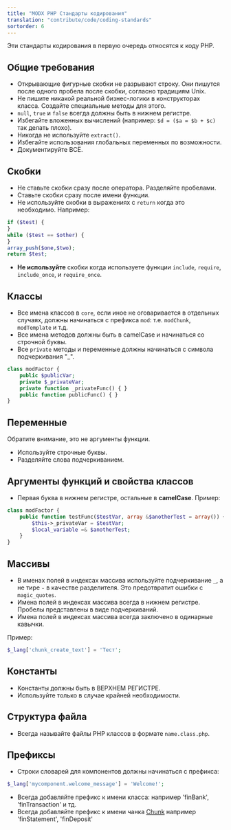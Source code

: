```yaml
---
title: "MODX PHP Стандарты кодирования"
translation: "contribute/code/coding-standards"
sortorder: 6
---
```


Эти стандарты кодирования в первую очередь относятся к коду PHP.

## Общие требования

- Открывающие фигурные скобки не разрывают строку. Они пишутся после одного пробела после скобки, согласно традициям Unix.
- Не пишите никакой реальной бизнес-логики в конструкторах класса. Создайте специальные методы для этого.
- `null`, `true` и `false` всегда должны быть в нижнем регистре.
- Избегайте вложенных вычислений (например: `$d = ($a = $b + $c)` так делать плохо).
- Никогда не используйте `extract()`.
- Избегайте использования глобальных переменных по возможности.
- Документируйте ВСЁ.

## Скобки

- Не ставьте скобки сразу после оператора. Разделяйте пробелами.
- Ставьте скобки сразу после имени функции.
- Не используйте скобки в выражениях с `return` когда это необходимо. Например:

 ``` php
if ($test) {
}
while ($test == $other) {
}
array_push($one,$two);
return $test;
```

- **Не используйте** скобки когда используете функции `include`, `require`, `include_once`, и `require_once`.

## Классы

- Все имена классов в `core`, если иное не оговаривается в отдельных случаях, должны начинаться с префикса `mod`: т.е. `modChunk`, `modTemplate` и т.д.
- Все имена методов должны быть в camelCase и начинаться со строчной буквы.
- Все `private` методы и переменные должны начинаться с символа подчеркивания "_".

```php
class modFactor {
    public $publicVar;
    private $_privateVar;
    private function _privateFunc() { }
    public function publicFunc() { }
}
```

## Переменные

Обратите внимание, это не аргументы функции.

-   Используйте строчные буквы.
-   Разделяйте слова подчеркиванием.

## Аргументы функций и свойства классов

-   Первая буква в нижнем регистре, остальные в **camelCase**. Пример:

```php
class modFactor {
    public function testFunc($testVar, array &$anotherTest = array()) {
        $this->_privateVar = $testVar;
        $local_variable =& $anotherTest;
    }
}
```

## Массивы

- В именах полей в индексах массива используйте подчеркивание `_`, а не тире `-` в качестве разделителя. Это предотвратит ошибки с `magic_quotes`.
- Имена полей в индексах массива всегда в нижнем регистре. Пробелы представлены в виде подчеркиваний.
- Имена полей в индексах массива всегда заключено в одинарные кавычки.

Пример:

``` php
$_lang['chunk_create_text'] = 'Тест';
```

## Константы

-   Константы должны быть в ВЕРХНЕМ РЕГИСТРЕ.
-   Используйте только в случае крайней необходимости.

## Структура файла

-   Всегда называйте файлы PHP классов в формате `name.class.php`.

## Префиксы

-   Строки словарей для компонентов должны начинаться с префикса:

```php
$_lang['mycomponent.welcome_message'] = 'Welcome!';
```

-   Всегда добавляйте префикс к имени класса: например 'finBank', 'finTransaction' и тд.
-   Всегда добавляйте префикс к имени чанка [Chunk](building-sites/elements/chunks "Chunks") например 'finStatement', 'finDeposit'
